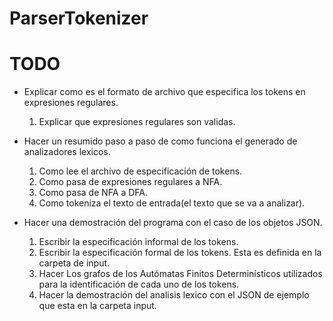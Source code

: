# ParserTokenizer

# TODO

- Explicar como es el formato de archivo que especifica los tokens en expresiones regulares.
    1. Explicar que expresiones regulares son validas.

- Hacer un resumido paso a paso de como funciona el generado de analizadores lexicos.
    1. Como lee el archivo de especificación de tokens.
    2. Como pasa de expresiones regulares a NFA.
    3. Como pasa de NFA a DFA.
    4. Como tokeniza el texto de entrada(el texto que se va a analizar).

- Hacer una demostración del programa con el caso de los objetos JSON.
    1. Escribir la especificación informal de los tokens.
    2. Escribir la especificación formal de los tokens. Esta es definida en la 
    carpeta de input.
    3. Hacer Los grafos de los Autómatas Finitos Determinísticos utilizados para la identificación de
    cada uno de los tokens.
    4. Hacer la demostración del analisis lexico con el JSON de ejemplo que esta
    en la carpeta input.


